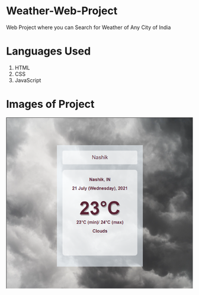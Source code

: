 # Weather-Web-Project

Web Project where you can Search for Weather of Any City of India

# Languages Used
1) HTML
2) CSS
3) JavaScript

# Images of Project
![](images/eg1.png)
